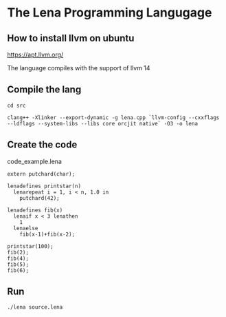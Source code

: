 # The Lena Programming Langugage

## How to install llvm on ubuntu
https://apt.llvm.org/

The language compiles with the support of llvm 14

## Compile the lang
```
cd src

clang++ -Xlinker --export-dynamic -g lena.cpp `llvm-config --cxxflags --ldflags --system-libs --libs core orcjit native` -O3 -o lena
```

## Create the code 
code_example.lena
```
extern putchard(char);

lenadefines printstar(n)
  lenarepeat i = 1, i < n, 1.0 in
    putchard(42);  

lenadefines fib(x)
  lenaif x < 3 lenathen
    1
  lenaelse
    fib(x-1)+fib(x-2);

printstar(100);
fib(2);
fib(4);
fib(5);
fib(6);
```

## Run 
```
./lena source.lena
```
